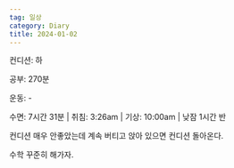 ```yaml
---
tag: 일상
category: Diary
title: 2024-01-02
---
```


컨디션: 하

공부: 270분

운동: -

수면: 7시간 31분 | 취침: 3:26am | 기상: 10:00am | 낮잠 1시간 반

컨디션 매우 안좋았는데 계속 버티고 앉아 있으면 컨디션 돌아온다.

수학 꾸준히 해가자.







